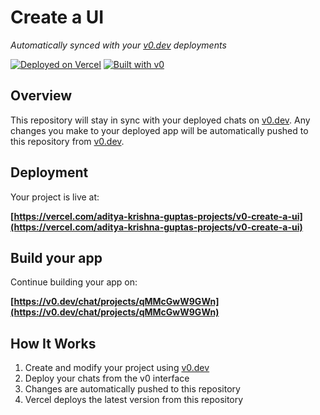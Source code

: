# Create a UI

*Automatically synced with your [v0.dev](https://v0.dev) deployments*

[![Deployed on Vercel](https://img.shields.io/badge/Deployed%20on-Vercel-black?style=for-the-badge&logo=vercel)](https://vercel.com/aditya-krishna-guptas-projects/v0-create-a-ui)
[![Built with v0](https://img.shields.io/badge/Built%20with-v0.dev-black?style=for-the-badge)](https://v0.dev/chat/projects/qMMcGwW9GWn)

## Overview

This repository will stay in sync with your deployed chats on [v0.dev](https://v0.dev).
Any changes you make to your deployed app will be automatically pushed to this repository from [v0.dev](https://v0.dev).

## Deployment

Your project is live at:

**[https://vercel.com/aditya-krishna-guptas-projects/v0-create-a-ui](https://vercel.com/aditya-krishna-guptas-projects/v0-create-a-ui)**

## Build your app

Continue building your app on:

**[https://v0.dev/chat/projects/qMMcGwW9GWn](https://v0.dev/chat/projects/qMMcGwW9GWn)**

## How It Works

1. Create and modify your project using [v0.dev](https://v0.dev)
2. Deploy your chats from the v0 interface
3. Changes are automatically pushed to this repository
4. Vercel deploys the latest version from this repository
